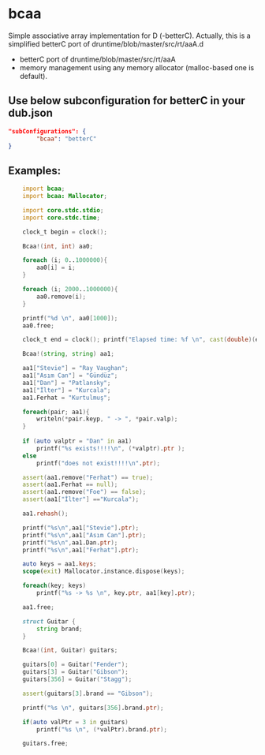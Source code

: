 # bcaa
Simple associative array implementation for D (-betterC). Actually, this is a simplified betterC port of druntime/blob/master/src/rt/aaA.d
 * betterC port of druntime/blob/master/src/rt/aaA
 * memory management using any memory allocator (malloc-based one is default).

## Use below subconfiguration for betterC in your dub.json
```json
"subConfigurations": {
        "bcaa": "betterC"
}
```

## Examples:
```d
    import bcaa;
    import bcaa: Mallocator;

    import core.stdc.stdio;
    import core.stdc.time;

    clock_t begin = clock();

    Bcaa!(int, int) aa0;

    foreach (i; 0..1000000){
        aa0[i] = i;
    }

    foreach (i; 2000..1000000){
        aa0.remove(i);
    }

    printf("%d \n", aa0[1000]);
    aa0.free;

    clock_t end = clock(); printf("Elapsed time: %f \n", cast(double)(end - begin) / CLOCKS_PER_SEC);

    Bcaa!(string, string) aa1;

    aa1["Stevie"] = "Ray Vaughan";
    aa1["Asım Can"] = "Gündüz";
    aa1["Dan"] = "Patlansky";
    aa1["İlter"] = "Kurcala";
    aa1.Ferhat = "Kurtulmuş";

    foreach(pair; aa1){
        writeln(*pair.keyp, " -> ", *pair.valp);
    }
    
    if (auto valptr = "Dan" in aa1)
        printf("%s exists!!!!\n", (*valptr).ptr );
    else
        printf("does not exist!!!!\n".ptr);

    assert(aa1.remove("Ferhat") == true);
    assert(aa1.Ferhat == null);
    assert(aa1.remove("Foe") == false);
    assert(aa1["İlter"] =="Kurcala");

    aa1.rehash();

    printf("%s\n",aa1["Stevie"].ptr);
    printf("%s\n",aa1["Asım Can"].ptr);
    printf("%s\n",aa1.Dan.ptr);
    printf("%s\n",aa1["Ferhat"].ptr);

    auto keys = aa1.keys;
    scope(exit) Mallocator.instance.dispose(keys);

    foreach(key; keys)
        printf("%s -> %s \n", key.ptr, aa1[key].ptr);

    aa1.free;

    struct Guitar {
        string brand;
    }

    Bcaa!(int, Guitar) guitars;

    guitars[0] = Guitar("Fender");
    guitars[3] = Guitar("Gibson");
    guitars[356] = Guitar("Stagg");

    assert(guitars[3].brand == "Gibson");

    printf("%s \n", guitars[356].brand.ptr);

    if(auto valPtr = 3 in guitars)
        printf("%s \n", (*valPtr).brand.ptr);

    guitars.free;

```